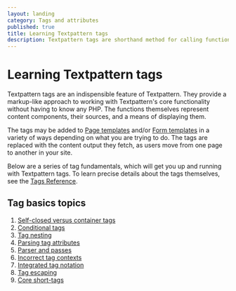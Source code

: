 ```yaml
---
layout: landing
category: Tags and attributes
published: true
title: Learning Textpattern tags
description: Textpattern tags are shorthand method for calling functions defined inside Textpattern core. Modelled after standard HTML tag syntax, Textpattern’s native tags are easy to learn and work interchangeably with HTML.
---
```


# Learning Textpattern tags

Textpattern tags are an indispensible feature of Textpattern. They provide a markup-like approach to working with Textpattern's core functionality without having to know any PHP. The functions themselves represent content components, their sources, and a means of displaying them.

The tags may be added to [Page templates](/themes/page-templates-explained) and/or [Form templates](/themes/form-templates-explained) in a variety of ways depending on what you are trying to do. The tags are replaced with the content output they fetch, as users move from one page to another in your site.

Below are a series of tag fundamentals, which will get you up and running with Textpattern tags. To learn precise details about the tags themselves, see the [Tags Reference](/tags/).

## Tag basics topics

1. [Self-closed versus container tags](/tags/tag-basics/self-closed-versus-container-tags)
2. [Conditional tags](/tags/tag-basics/conditional-tags)
3. [Tag nesting](/tags/tag-basics/tag-nesting)
4. [Parsing tag attributes](/tags/tag-basics/parsing-tag-attributes)
5. [Parser and passes](/tags/tag-basics/parser-and-passes)
6. [Incorrect tag contexts](/tags/tag-basics/incorrect-tag-contexts)
7. [Integrated tag notation](/tags/tag-basics/integrated-tag-notation)
8. [Tag escaping](/tags/tag-basics/tag-escaping)
9. [Core short-tags](/tags/tag-basics/core-short-tags)
